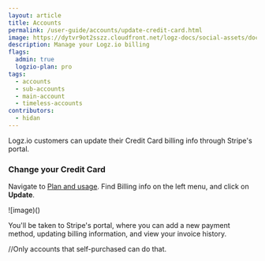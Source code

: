 ```yaml
---
layout: article
title: Accounts
permalink: /user-guide/accounts/update-credit-card.html
image: https://dytvr9ot2sszz.cloudfront.net/logz-docs/social-assets/docs-social.jpg
description: Manage your Logz.io billing
flags:
  admin: true
  logzio-plan: pro
tags:
  - accounts
  - sub-accounts
  - main-account
  - timeless-accounts
contributors:
  - hidan
---
```





Logz.io customers can update their Credit Card billing info through Stripe's portal.

### Change your Credit Card

Navigate to [Plan and usage](https://app.logz.io/#/dashboard/settings/plan-and-billing/plan). Find Billing info on the left menu, and click on **Update**. 

![image)()

You'll be taken to Stripe's portal, where you can add a new payment method, updating billing information, and view your invoice history. 

//Only accounts that self-purchased can do that.
